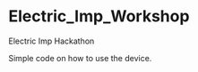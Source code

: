 Electric_Imp_Workshop
=====================

Electric Imp Hackathon

Simple code on how to use the device.
